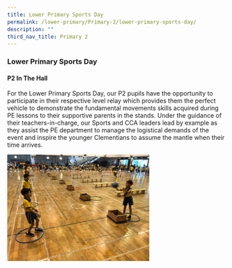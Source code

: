```yaml
---
title: Lower Primary Sports Day
permalink: /lower-primary/Primary-2/lower-primary-sports-day/
description: ""
third_nav_title: Primary 2
---
```

### Lower Primary Sports Day

#### P2 In The Hall
For the Lower Primary Sports Day, our P2 pupils have the opportunity to participate in their respective level relay which provides them the perfect vehicle to demonstrate the fundamental movements skills acquired during PE lessons to their supportive parents in the stands. Under the guidance of their teachers-in-charge, our Sports and CCA leaders lead by example as they assist the PE department to manage the logistical demands of the event and inspire the younger Clementians to assume the mantle when their time arrives.

<img src="/images/Optimized.gif" 
     style="width:65%">
